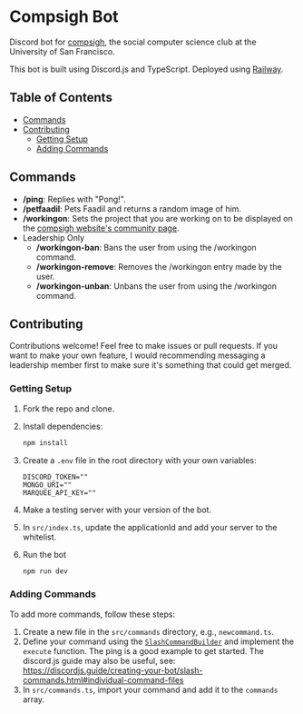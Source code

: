 # Compsigh Bot

Discord bot for [compsigh](https://compsigh.club/), the social computer science club at the University of San Francisco.

This bot is built using Discord.js and TypeScript. Deployed using [Railway](http://railway.com/).

## Table of Contents

- [Commands](#commands)
- [Contributing](#contributing)
  - [Getting Setup](#getting-setup)
  - [Adding Commands](#adding-commands)

## Commands

- **/ping**: Replies with "Pong!".
- **/petfaadil**: Pets Faadil and returns a random image of him.
- **/workingon**: Sets the project that you are working on to be displayed on the [compsigh website's community page](https://compsigh.club/community).
- Leadership Only
  - **/workingon-ban**: Bans the user from using the /workingon command.
  - **/workingon-remove**: Removes the /workingon entry made by the user.
  - **/workingon-unban**: Unbans the user from using the /workingon command.

## Contributing

Contributions welcome! Feel free to make issues or pull requests. If you want to make your own feature, I would recommending messaging a leadership member first to make sure it's something that could get merged.

### Getting Setup

1. Fork the repo and clone.

2. Install dependencies:
    ```sh
    npm install
    ```

3. Create a `.env` file in the root directory with your own variables:
    ```env
    DISCORD_TOKEN=""
    MONGO_URI=""
    MARQUEE_API_KEY=""
    ```

4. Make a testing server with your version of the bot.

5. In `src/index.ts`, update the applicationId and add your server to the whitelist.

6. Run the bot
    ```sh
    npm run dev
    ```

### Adding Commands

To add more commands, follow these steps:

1. Create a new file in the `src/commands` directory, e.g., `newcommand.ts`.
2. Define your command using the [`SlashCommandBuilder`](https://discord.js.org/docs/packages/discord.js/14.18.0/SlashCommandBuilder:Class) and implement the `execute` function. The ping is a good example to get started. The discord.js guide may also be useful, see: https://discordjs.guide/creating-your-bot/slash-commands.html#individual-command-files
3. In `src/commands.ts`, import your command and add it to the `commands` array.
